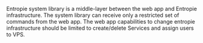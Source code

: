 Entropie system library is a middle-layer between the web app and Entropie infrastructure. The system library can receive only a restricted set of commands from the web app. The web app capabilities to change entropie infrastructure should be limited to create/delete Services and assign users to VPS.
